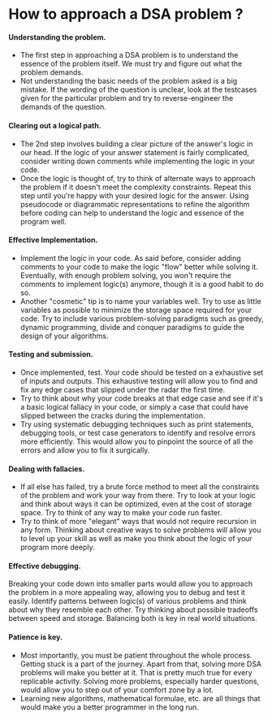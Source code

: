 # How to approach a DSA problem ?
#### Understanding the problem.
- The first step in approaching a DSA problem is to understand the essence of the problem itself. We must try and figure out what the problem demands. 
- Not understanding the basic needs of the problem asked is a big mistake. If the wording of the question is unclear, look at the testcases given for the particular problem and try to reverse-engineer the demands of the question.
#### Clearing out a logical path.
- The 2nd step involves building a clear picture of the answer's logic in our head. If the logic of your answer statement is fairly complicated, consider writing down comments while implementing the logic in your code. 
- Once the logic is thought of, try to think of alternate ways to approach the problem if it doesn't meet the complexity constraints. Repeat this step until you're happy with your desired logic for the answer. Using pseudocode or diagrammatic representations to refine the algorithm before coding can help to understand the logic and essence of the program well.
#### Effective Implementation. 
- Implement the logic in your code. As said before, consider adding comments to your code to make the logic "flow" better while solving it. Eventually, with enough problem solving, you won't require the comments to implement logic(s) anymore, though it is a good habit to do so. 
- Another "cosmetic" tip is to name your variables well. Try to use as little variables as possible to minimize the storage space required for your code. Try to include various problem-solving paradigms such as greedy, dynamic programming, divide and conquer paradigms to guide the design of your algorithms.
#### Testing and submission.
- Once implemented, test. Your code should be tested on a exhaustive set of inputs and outputs. This exhaustive testing will allow you to find and fix any edge cases that slipped under the radar the first time. 
- Try to think about why your code breaks at that edge case and see if it's a basic logical fallacy in your code, or simply a case that could have slipped between the cracks during the implementation. 
- Try  using systematic debugging techniques such as print statements, debugging tools, or test case generators to identify and resolve errors more efficiently. This would allow you to pinpoint the source of all the errors and allow you to fix it surgically.
#### Dealing with fallacies.
- If all else has failed, try a brute force method to meet all the constraints of the problem and work your way from there. Try to look at your logic and think about ways it can be optimized, even at the cost of storage space. Try to think of any way to make your code run faster. 
- Try to think of more "elegant" ways that would not require recursion in any form. Thinking about creative ways to solve problems will allow you to level up your skill as well as make you think about the logic of your program more deeply.
#### Effective debugging.
Breaking your code down into smaller parts would allow you to approach the problem in a more appealing way, allowing you to debug and test it easily. Identify patterns between logic(s) of various problems and think about why they resemble each other. Try thinking about possible tradeoffs between speed and storage. Balancing both is key in real world situations. 
#### Patience is key.
- Most importantly, you must be patient throughout the whole process. Getting stuck is a part of the journey. Apart from that, solving more DSA problems will make you better at it. That is pretty much true for every replicable activity. Solving more problems, especially harder questions, would allow you to step out of your comfort zone by a lot. 
- Learning new algorithms, mathematical formulae, etc. are all things that would make you a better programmer in the long run. 
